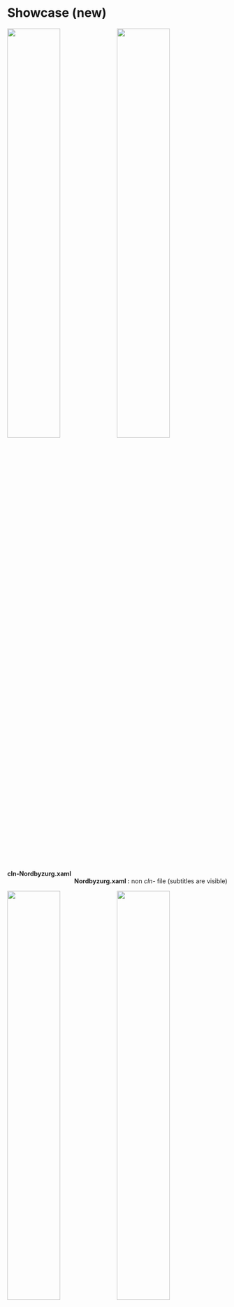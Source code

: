 # Showcase (new)
  <p align="centre">
  <img src="https://user-images.githubusercontent.com/89298319/164767854-9713037a-42f1-4ffb-adc9-d3f99d61c7d5.png" width="49%"/>
  <img src="https://user-images.githubusercontent.com/89298319/164767876-5a3b5237-da93-42fe-afe5-6dc79340e27d.png" width="49%"/>
  </p>
  <div class="desc" align="left" width="49%" ><b>cln-Nordbyzurg.xaml</b></div>
  <div class="desc" align="right" width="49%"><b>Nordbyzurg.xaml :</b> non <i>cln-</i> file (subtitles are visible) </div>
  <p align="centre">
  <img src="https://user-images.githubusercontent.com/89298319/193437835-77487a95-02e0-4572-9148-ed21b7754c44.png" width="49%"/>
  <img src="https://user-images.githubusercontent.com/89298319/193437853-87a821af-1ec4-463e-8ec9-58d8b9b8a4c6.png" width="49%"/>
  </p>
  <div class="desc" align="left" width="49%" ><b>cln-Draculabyzurg.xaml</b></div>
  <div class="desc" align="right" width="49%"><b>Everforestbyzurg.xaml</b></div>
  <p align="centre">
  <p align="centre">
  <img src="https://user-images.githubusercontent.com/89298319/193437356-1bd6eab5-9cf5-4bed-a673-961b8234ee16.png" width="49%"/>
  <img src="https://user-images.githubusercontent.com/89298319/193437770-86bd5c6a-5074-4417-a3d3-f8b2652f1a0b.png" width="49%"/>
  </p>
  <div class="desc" align="left" width="49%"><b>cln-Solarized-Darker.xaml</b></div>
  <div class="desc" align="right" width="49%"><b>cln-Solarized-Dark.xaml</b></div>
  <p>
   <p align="centre">
  <img src="https://user-images.githubusercontent.com/89298319/193437793-1678ad77-ab7a-4b11-801a-51a5a32fd5e6.png" width="49%"/>
  <img src="https://user-images.githubusercontent.com/89298319/193437811-748beff3-5f49-4d43-b485-59a88471939e.png" width="49%"/>
  </p>
  <div class="desc" align="left" width="49%"><b>cln-Solarized-light.xaml</div>
   <div class="desc" align="right" width="49%"><b>cln-Gruvboxbyzurg.xaml</b></div>






#### .xaml files
These are a set of custom themes for [FlowLauncher](https://github.com/Flow-Launcher/Flow.Launcher/) abiding the [Solarized](https://ethanschoonover.com/solarized/), [Nord](https://www.nordtheme.com/), [Dracula](https://draculatheme.com/), [Gruvbox](https://github.com/morhetz/gruvbox) and [Everforest](https://github.com/sainnhe/everforest) colour palettes. File with the prefix *cln-* blends ```"ItemSubTitleStyle"``` with the background. It can be used to hide sensitive file paths or achieve a cleaner look in general.





